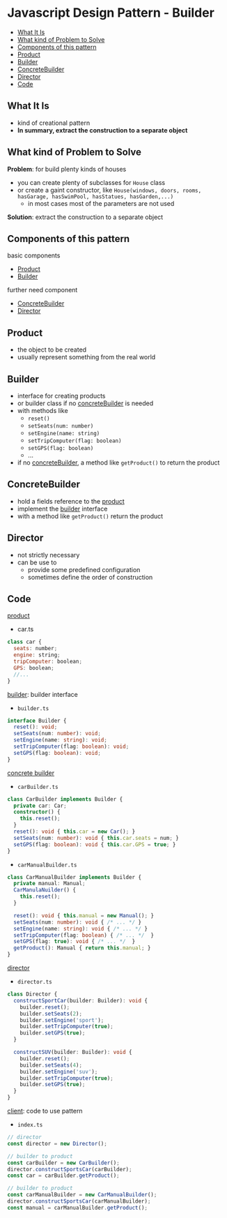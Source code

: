 # Javascript Design Pattern - Builder

* [What It Is](#what-it-is)
* [What kind of Problem to Solve](#what-kind-of-problem-to-solve)
* [Components of this pattern](#components-of-this-pattern)
* [Product](#product)
* [Builder](#builder)
* [ConcreteBuilder](#concretebuilder)
* [Director](#director)
* [Code](#code)

## What It Is

- kind of creational pattern
- **In summary, extract the construction to a separate object**

## What kind of Problem to Solve

**Problem**: for build plenty kinds of houses

- you can create plenty of subclasses for `House` class
- or create a gaint constructor, like `House(windows, doors, rooms, hasGarage, hasSwimPool, hasStatues, hasGarden,...)`
  - in most cases most of the parameters are not used

**Solution**: extract the construction to a separate object

## Components of this pattern

basic components

- [Product](#product)
- [Builder](#builder)

further need component

- [ConcreteBuilder](#Concretebuilder)
- [Director](#director)

## Product

- the object to be created
- usually represent something from the real world

## Builder

- interface for creating products
- or builder class if no [concreteBuilder](#concretebuilder) is needed
- with methods like
  - `reset()`
  - `setSeats(num: number)`
  - `setEngine(name: string)`
  - `setTripComputer(flag: boolean)`
  - `setGPS(flag: boolean)`
  - ...
- if no [concreteBuilder](#concretebuilder), a method like `getProduct()` to return the product

## ConcreteBuilder

- hold a fields reference to the [product](#product)
- implement the [builder](#builder) interface
- with a method like `getProduct()` return the product

## Director

- not strictly necessary
- can be use to
  - provide some predefined configuration
  - sometimes define the order of construction

## Code

[product](#product)

- car.ts

```js
class car {
  seats: number;
  engine: string;
  tripComputer: boolean;
  GPS: boolean;
  //...
}
```

[builder](#builder): builder interface

- `builder.ts`

```ts
interface Builder {
  reset(): void;
  setSeats(num: number): void;
  setEngine(name: string): void;
  setTripComputer(flag: boolean): void;
  setGPS(flag: boolean): void;
}
```

[concrete builder](#concretebuilder)

- `carBuilder.ts`

```ts
class CarBuilder implements Builder {
  private car: Car;
  constructor() {
    this.reset();
  }
  reset(): void { this.car = new Car(); }
  setSeats(num: number): void { this.car.seats = num; }
  setGPS(flag: boolean): void { this.car.GPS = true; }
}
```

- `carManualBuilder.ts`

```ts
class CarManualBuilder implements Builder {
  private manual: Manual;
  CarManulaNuilder() {
    this.reset();
  }

  reset(): void { this.manual = new Manual(); }
  setSeats(num: number): void { /* ... */ }
  setEngine(name: string): void { /* ... */ }
  setTripComputer(flag: boolean) { /* ... */  }
  setGPS(flag: true): void { /* ... */  }
  getProduct(): Manual { return this.manual; }
}
```

[director](#director)

- `director.ts`

```ts
class Director {
  constructSportCar(builder: Builder): void {
    builder.reset();
    builder.setSeats(2);
    builder.setEngine('sport');
    builder.setTripComputer(true);
    builder.setGPS(true);
  }

  constructSUV(builder: Builder): void {
    builder.reset();
    builder.setSeats(4);
    builder.setEngine('suv');
    builder.setTripComputer(true);
    builder.setGPS(true);
  }
}
```

[client](#client): code to use pattern

- `index.ts`

```ts
// director
const director = new Director();

// builder to product
const carBuilder = new CarBuilder();
director.constructSportsCar(carBuilder);
const car = carBuilder.getProduct();

// builder to product
const carManualBuilder = new CarManualBuilder();
director.constructSportsCar(carManualBuilder);
const manual = carManualBuilder.getProduct();
```


